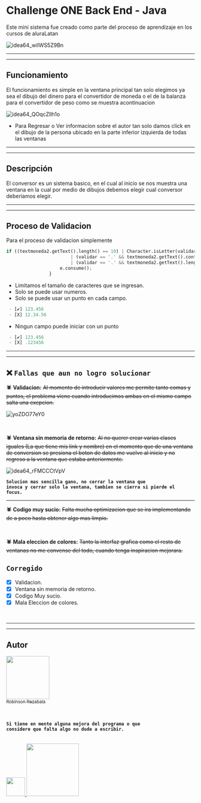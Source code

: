 
# Challenge ONE Back End - Java



Este mini sistema fue creado como parte del proceso de aprendizaje en los cursos de aluraLatan 

![idea64_wiIWS5Z9Bn](https://user-images.githubusercontent.com/94420600/225733094-997b8e78-fc97-4195-9215-cbaf71b160f0.jpg)


<hr>
<hr>

## **Funcionamiento**

El funcionamiento es simple en la ventana principal tan solo elegimos ya sea el dibujo del dinero para el convertidor de moneda o el de la balanza para el convertidor de peso como se muestra acontinuacion 

![idea64_QOqcZlIh1o](https://user-images.githubusercontent.com/94420600/225733346-a4077167-4d71-48a0-9879-93b2436093c8.gif)



- Para Regresar o Ver informacion sobre el autor tan solo damos click en el dibujo de la persona ubicado en la parte inferior izquierda de todas las ventanas 

<hr>
<hr>

## Descripción

El conversor es un sistema basico, en el cual al inicio se nos muestra una ventana en la cual por medio de dibujos debemos elegir cual conversor deberiamos elegir.

<hr>
<hr>

## Proceso de Validacion

Para el proceso de validacion simplemente 

```python
if ((textmoneda2.getText().length() == 10) | Character.isLetter(validar)
						| (validar == '.' && textmoneda2.getText().contains(".")) | (validar == ',')
						| (validar == '.' && textmoneda2.getText().length() == 0)) {
					e.consume();
				}
```


* Limitamos el tamaño de caracteres que se ingresan.
* Solo se puede usar numeros.
* Solo se puede usar un punto en cada campo.
```python
 - [✔] 123.456
 - [X] 12.34.56
```
* Ningun campo puede iniciar con un punto
```python
 - [✔] 123.456
 - [X] .123456
```

<hr>
<hr>

❌ `Fallas que aun no logro solucionar` 
---

🕷 **Validacion:** ~~Al momento de introducir valores me permite tanto comas y puntos, el problema viene cuando introducimos ambas en el mismo campo salta una exepcion.~~


![yoZDO77eY0](https://user-images.githubusercontent.com/94420600/224590974-896b598e-3322-4913-a3a7-cb763d1c4cea.gif)

<br>

🕷 **Ventana sin memoria de retorno:** ~~Al  no querer crear varias clases iguales (La que tiene mis link y nombre) en el momento que de una ventana de conversion se presiona el boton de datos me vuelve al inicio y no regreso a la ventana que estaba anteriormente.~~


![idea64_rFMCCCtVpV](https://user-images.githubusercontent.com/94420600/224591238-cfb529b5-e0db-4d7b-a12d-bd95cb491161.gif)
 

 <code><strong>Solucion mas sencilla gano, no cerrar la ventana que invoca y cerrar solo la ventana, tambien se cierra si pierde el focus.</strong></code>
 
 
 <hr>

🕷 **Codigo muy sucio:** ~~Falta mucha optimizacion que se ira implementando de a poco hasta obtener algo mas limpio.~~


<br>

🕷 **Mala eleccion de colores:** ~~Tanto la interfaz grafica como el resto de ventanas no me convense del todo, cuando tenga inspiracion mejorara.~~

## `Corregido `


- [x] Validacion.
- [x] Ventana sin memoria de retorno.
- [x] Codigo Muy sucio.
- [x] Mala Eleccion de colores.

<br>
<hr>
<hr>

## Autor

[<img src="https://avatars.githubusercontent.com/u/94420600?v=4" width=115><br><sub>Robinson Rezabala</sub>](https://github.com/rRashu)

<br>

<code><strong>Si tiene en mente alguna mejora del programa o que considere que falta algo no dude a escribir.</strong></code>

<br>

<a href="https://www.linkedin.com/in/robin-rezabala-b272b8207/">
  <img src="https://content.linkedin.com/content/dam/me/business/en-us/amp/brand-site/v2/bg/LI-Bug.svg.original.svg" width=50>
</a>


<a href="mailto:rrrr@gmail.com">
  <img src="https://ssl.gstatic.com/ui/v1/icons/mail/rfr/logo_gmail_lockup_dark_1x.png" width=140>
</a>





 
